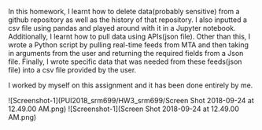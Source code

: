 In this homework, I learnt how to delete data(probably sensitive) from a github repository as well as the history of that repository. 
I also inputted a csv file using pandas and played around with it in a Jupyter notebook. Additionally, I learnt how to pull data using APIs(json file).
Other than this, I wrote a Python script by pulling real-time feeds from MTA and then taking in arguments from the user and returning the required fields from a Json file.
Finally, I wrote specific data that was needed from these feeds(json file) into a csv file provided by the user.

I worked by myself on this assignment and it has been done entirely by me.

![Screenshot-1](PUI2018_srm699/HW3_srm699/Screen Shot 2018-09-24 at 12.49.00 AM.png)
![Screenshot-1](Screen Shot 2018-09-24 at 12.49.00 AM.png)
